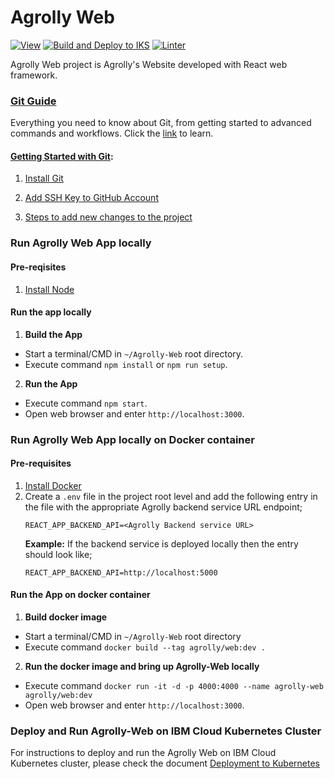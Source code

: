 # Agrolly Web

[![View](https://img.shields.io/badge/View-Agrolly%20%20Website-blue)](https://test-agrolly-web.agrolly-270189-9983b1076fe533f6986f33a6df188ac1-0000.us-south.containers.appdomain.cloud/) [![Build and Deploy to IKS](https://github.com/Call-for-Code/Agrolly-Web/actions/workflows/deploy.yml/badge.svg?branch=main)](https://github.com/Call-for-Code/Agrolly-Web/actions/workflows/deploy.yml) [![Linter](https://github.com/Call-for-Code/Agrolly-Web/actions/workflows/linter.yml/badge.svg?branch=main)](https://github.com/Call-for-Code/Agrolly-Web/actions/workflows/linter.yml)

Agrolly Web project is Agrolly's Website developed with React web framework. <br>

### [Git Guide](https://github.com/git-guides/)

Everything you need to know about Git, from getting started to advanced commands and workflows. Click the [link](https://github.com/git-guides/) to learn.

#### [Getting Started with Git](https://github.com/git-guides/#getting-started-with-git):

1. [Install Git](https://github.com/git-guides/install-git)

2. [Add SSH Key to GitHub Account](https://docs.github.com/en/github/authenticating-to-github/connecting-to-github-with-ssh/adding-a-new-ssh-key-to-your-github-account)

3. [Steps to add new changes to the project](GIT-CI.md)

### Run Agrolly Web App locally

#### Pre-reqisites

1. [Install Node](https://nodejs.org/en/download/)

#### Run the app locally

1. **Build the App**

- Start a terminal/CMD in `~/Agrolly-Web` root directory.
- Execute command `npm install` or `npm run setup`.

2. **Run the App**

- Execute command `npm start`.
- Open web browser and enter `http://localhost:3000`.

### Run Agrolly Web App locally on Docker container

#### Pre-requisites

1. [Install Docker](https://docs.docker.com/get-docker/)
2. Create a `.env` file in the project root level and add the following entry in the file with the appropriate Agrolly backend service URL endpoint;
   ```
   REACT_APP_BACKEND_API=<Agrolly Backend service URL>
   ```
   **Example:** If the backend service is deployed locally then the entry should look like;
   ```
   REACT_APP_BACKEND_API=http://localhost:5000
   ```

#### Run the App on docker container

1. **Build docker image**

- Start a terminal/CMD in `~/Agrolly-Web` root directory
- Execute command `docker build --tag agrolly/web:dev .`

2. **Run the docker image and bring up Agrolly-Web locally**

- Execute command `docker run -it -d -p 4000:4000 --name agrolly-web agrolly/web:dev`
- Open web browser and enter `http://localhost:3000`.

### Deploy and Run Agrolly-Web on IBM Cloud Kubernetes Cluster

For instructions to deploy and run the Agrolly Web on IBM Cloud Kubernetes cluster, please check the document [Deployment to Kubernetes](https://github.com/Call-for-Code/Agrolly-Web/blob/main/KUBERNETES.md)
